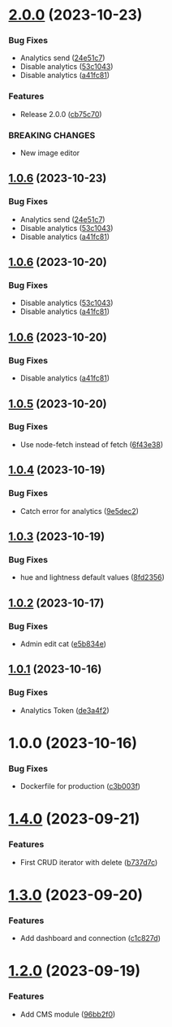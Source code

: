 # [2.0.0](https://github.com/cataas/cataas/compare/v1.0.5...v2.0.0) (2023-10-23)


### Bug Fixes

* Analytics send ([24e51c7](https://github.com/cataas/cataas/commit/24e51c7d5beb17a2c119972305a9937812a2bdb4))
* Disable analytics ([53c1043](https://github.com/cataas/cataas/commit/53c10438ec2997c795b2d11b263da8981eb89c1d))
* Disable analytics ([a41fc81](https://github.com/cataas/cataas/commit/a41fc81ca3106eda7bc03515b4ed5da9017f5836))


### Features

* Release 2.0.0 ([cb75c70](https://github.com/cataas/cataas/commit/cb75c70107d9664a4cbd855e3b805804fc5da55e))


### BREAKING CHANGES

* New image editor

## [1.0.6](https://github.com/cataas/cataas/compare/v1.0.5...v1.0.6) (2023-10-23)


### Bug Fixes

* Analytics send ([24e51c7](https://github.com/cataas/cataas/commit/24e51c7d5beb17a2c119972305a9937812a2bdb4))
* Disable analytics ([53c1043](https://github.com/cataas/cataas/commit/53c10438ec2997c795b2d11b263da8981eb89c1d))
* Disable analytics ([a41fc81](https://github.com/cataas/cataas/commit/a41fc81ca3106eda7bc03515b4ed5da9017f5836))

## [1.0.6](https://github.com/cataas/cataas/compare/v1.0.5...v1.0.6) (2023-10-20)


### Bug Fixes

* Disable analytics ([53c1043](https://github.com/cataas/cataas/commit/53c10438ec2997c795b2d11b263da8981eb89c1d))
* Disable analytics ([a41fc81](https://github.com/cataas/cataas/commit/a41fc81ca3106eda7bc03515b4ed5da9017f5836))

## [1.0.6](https://github.com/cataas/cataas/compare/v1.0.5...v1.0.6) (2023-10-20)


### Bug Fixes

* Disable analytics ([a41fc81](https://github.com/cataas/cataas/commit/a41fc81ca3106eda7bc03515b4ed5da9017f5836))

## [1.0.5](https://github.com/cataas/cataas/compare/v1.0.4...v1.0.5) (2023-10-20)


### Bug Fixes

* Use node-fetch instead of fetch ([6f43e38](https://github.com/cataas/cataas/commit/6f43e38446c39dd736e138539df3a1518f5fcdf9))

## [1.0.4](https://github.com/cataas/cataas/compare/v1.0.3...v1.0.4) (2023-10-19)


### Bug Fixes

* Catch error for analytics ([9e5dec2](https://github.com/cataas/cataas/commit/9e5dec2c9f9c23838aab2e9ef485cc6b9b9b3817))

## [1.0.3](https://github.com/cataas/cataas/compare/v1.0.2...v1.0.3) (2023-10-19)


### Bug Fixes

* hue and lightness default values ([8fd2356](https://github.com/cataas/cataas/commit/8fd23567e3a344ee3aca9a49b72a6547bd7ecabd))

## [1.0.2](https://github.com/cataas/cataas/compare/v1.0.1...v1.0.2) (2023-10-17)


### Bug Fixes

* Admin edit cat ([e5b834e](https://github.com/cataas/cataas/commit/e5b834e3b326d4dd6581b90e79c7969c104abfdd))

## [1.0.1](https://github.com/cataas/cataas/compare/v1.0.0...v1.0.1) (2023-10-16)


### Bug Fixes

* Analytics Token ([de3a4f2](https://github.com/cataas/cataas/commit/de3a4f2d64b5020fbe6b864ed1a3b81a3be8d444))

# 1.0.0 (2023-10-16)


### Bug Fixes

* Dockerfile for production ([c3b003f](https://github.com/cataas/cataas/commit/c3b003f00b7b9a170ddfd3db22dda01005802776))

# [1.4.0](https://github.com/boutdecode/site-template/compare/v1.3.0...v1.4.0) (2023-09-21)


### Features

* First CRUD iterator with delete ([b737d7c](https://github.com/boutdecode/site-template/commit/b737d7c7b9bfa995c4acacb13e321f7137aba32e))

# [1.3.0](https://github.com/boutdecode/site-template/compare/v1.2.0...v1.3.0) (2023-09-20)


### Features

* Add dashboard and connection ([c1c827d](https://github.com/boutdecode/site-template/commit/c1c827d759f7fb8db1ee8ee94c3b5c0d914a6500))

# [1.2.0](https://github.com/boutdecode/site-template/compare/v1.1.0...v1.2.0) (2023-09-19)


### Features

* Add CMS module ([96bb2f0](https://github.com/boutdecode/site-template/commit/96bb2f09c9392f3d8fe6b1997e3ed5919e473c32))
